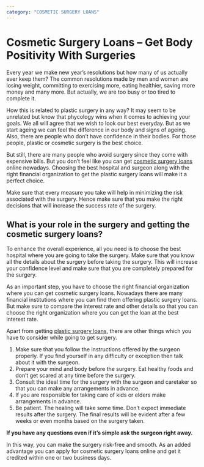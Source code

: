 ```yaml
---
category: "COSMETIC SURGERY LOANS"
---
```


# Cosmetic Surgery Loans – Get Body Positivity With Surgeries

Every year we make new year’s resolutions but how many of us actually ever keep them? The common resolutions made by men and women are losing weight, committing to exercising more, eating healthier, saving more money and many more. But actually, we are too busy or too tired to complete it.

How this is related to plastic surgery in any way? It may seem to be unrelated but know that phycology wins when it comes to achieving your goals. We all will agree that we wish to look our best everyday. But as we start ageing we can feel the difference in our body and signs of ageing. Also, there are people who don’t have confidence in their bodies. For those people, plastic or cosmetic surgery is the best choice.

But still, there are many people who avoid surgery since they come with expensive bills. But you don’t feel like you can get [cosmetic surgery loans](https://medical.tlc.com.au/cosmetic-surgery/) online nowadays. Choosing the best hospital and surgeon along with the right financial organization to get the plastic surgery loans will make it a perfect choice.

Make sure that every measure you take will help in minimizing the risk associated with the surgery. Hence make sure that you make the right decisions that will increase the success rate of the surgery.

## What is your role in the surgery and getting the cosmetic surgery loans?

To enhance the overall experience, all you need is to choose the best hospital where you are going to take the surgery. Make sure that you know all the details about the surgery before taking the surgery. This will increase your confidence level and make sure that you are completely prepared for the surgery.

As an important step, you have to choose the right financial organization where you can get cosmetic surgery loans. Nowadays there are many financial institutions where you can find them offering plastic surgery loans. But make sure to compare the interest rate and other details so that you can choose the right organization where you can get the loan at the best interest rate.

Apart from getting [plastic surgery loans](https://medical.tlc.com.au/plastic-surgery/), there are other things which you have to consider while going to get surgery.

1.  Make sure that you follow the instructions offered by the surgeon properly. If you find yourself in any difficulty or exception then talk about it with the surgeon.
2.  Prepare your mind and body before the surgery. Eat healthy foods and don’t get scared at any time before the surgery.
3.  Consult the ideal time for the surgery with the surgeon and caretaker so that you can make any arrangements in advance.
4.  If you are responsible for taking care of kids or elders make arrangements in advance.
5.  Be patient. The healing will take some time. Don’t expect immediate results after the surgery. The final results will be evident after a few weeks or even months based on the surgery taken.

**If you have any questions even if it’s simple ask the surgeon right away.**

In this way, you can make the surgery risk-free and smooth. As an added advantage you can apply for cosmetic surgery loans online and get it credited within one or two business days.
